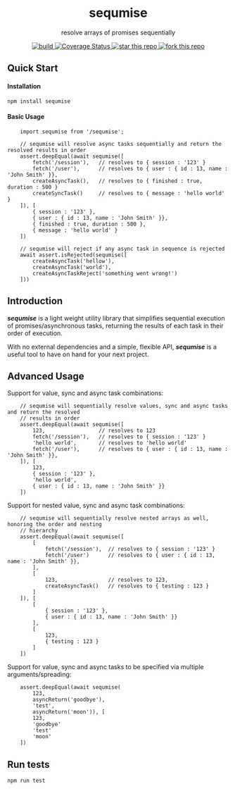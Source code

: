<h1 align="center">sequmise</h1>
<p align="center">resolve arrays of promises sequentially</p>

<p align="center">
    <a href="https://travis-ci.org/dacredenny/js-sequmise">
        <img src="https://api.travis-ci.org/dacredenny/js-sequmise.svg?branch=master" alt="build">
    </a>
    <a href="https://coveralls.io/github/dacredenny/js-sequmise?branch=master">
        <img src="https://coveralls.io/repos/github/dacredenny/js-sequmise/badge.svg?branch=master" alt="Coverage Status">
    </a>
    <a href="https://github.com/dacredenny/js-sequmise">
        <img src="http://githubbadges.com/star.svg?user=dacredenny&amp;repo=js-sequmise&amp;style=flat" alt="star this repo">
    </a>
    <a href="https://github.com/dacredenny/js-sequmise/fork">
        <img src="http://githubbadges.com/fork.svg?user=dacredenny&amp;repo=js-sequmise&amp;style=flat" alt="fork this repo">
    </a>
</p>

## Quick Start

#### Installation

```
npm install sequmise
```

#### Basic Usage

```
    import sequmise from '/sequmise';

    // sequmise will resolve async tasks sequentially and return the resolved results in order
    assert.deepEqual(await sequmise([
        fetch('/session'),   // resolves to { session : '123' }
        fetch('/user'),      // resolves to { user : { id : 13, name : 'John Smith' }},
        createAsyncTask(),   // resolves to { finished : true, duration : 500 }
        createSyncTask()     // resolves to { message : 'hello world' }
    ]), [
        { session : '123' },
        { user : { id : 13, name : 'John Smith' }},
        { finished : true, duration : 500 },
        { message : 'hello world' }
    ])

    // sequmise will reject if any async task in sequence is rejected
    await assert.isRejected(sequmise([
        createAsyncTask('hellow'),
        createAsyncTask('world'),
        createAsyncTaskReject('something went wrong!')
    ]))
```

## Introduction

**_sequmise_** is a light weight utility library that simplifies sequential execution of promises/asynchronous tasks, returning the results of each task in their order of execution.

With no external dependencies and a simple, flexible API, **_sequmise_** is a useful tool to have on hand for your next project.

## Advanced Usage

Support for value, sync and async task combinations:

```
    // sequmise will sequentially resolve values, sync and async tasks and return the resolved
    // results in order
    assert.deepEqual(await sequmise([
        123,                 // resolves to 123
        fetch('/session'),   // resolves to { session : '123' }
        'hello world',       // resolves to 'hello world'
        fetch('/user'),      // resolves to { user : { id : 13, name : 'John Smith' }},
    ]), [
        123,
        { session : '123' },
        'hello world',
        { user : { id : 13, name : 'John Smith' }}
    ])
```

Support for nested value, sync and async task combinations:

```
    // sequmise will sequentially resolve nested arrays as well, honoring the order and nesting
    // hierarchy
    assert.deepEqual(await sequmise([
        [
            fetch('/session'),  // resolves to { session : '123' }
            fetch('/user')      // resolves to { user : { id : 13, name : 'John Smith' }},
        ],
        [
            123,                // resolves to 123,
            createAsyncTask()   // resolves to { testing : 123 }
        ]
    ]), [
        [
            { session : '123' },
            { user : { id : 13, name : 'John Smith' }}
        ],
        [
            123,
            { testing : 123 }
        ]
    ])
```

Support for value, sync and async tasks to be specified via multiple arguments/spreading:

```
    assert.deepEqual(await sequmise(
        123,
        asyncReturn('goodbye'),
        'test',
        asyncReturn('moon')), [
        123,
        'goodbye'
        'test'
        'moon'
    ])
```

## Run tests

```
npm run test
```

